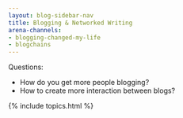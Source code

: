 ```yaml
---
layout: blog-sidebar-nav
title: Blogging & Networked Writing
arena-channels:
- blogging-changed-my-life
- blogchains
---
```


Questions:
- How do you get more people blogging?
- How to create more interaction between blogs?

{% include topics.html %}